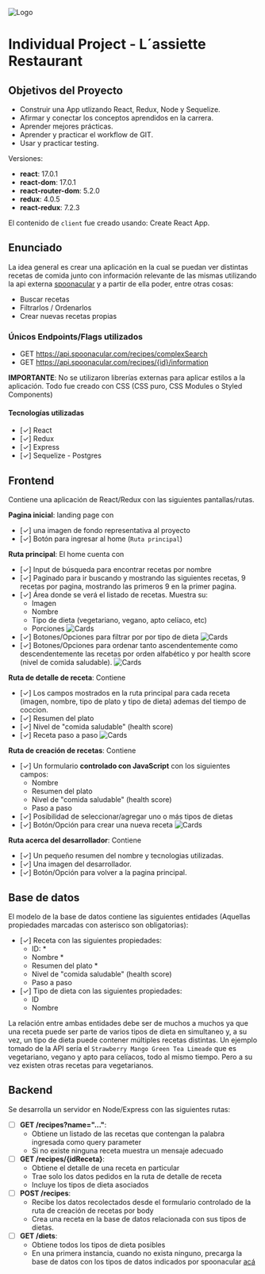 ![Logo](./client/src/image/logo.png)

# Individual Project - L´assiette Restaurant

## Objetivos del Proyecto

- Construir una App utlizando React, Redux, Node y Sequelize.
- Afirmar y conectar los conceptos aprendidos en la carrera.
- Aprender mejores prácticas.
- Aprender y practicar el workflow de GIT.
- Usar y practicar testing.

Versiones:

- __react__: 17.0.1
- __react-dom__: 17.0.1
- __react-router-dom__: 5.2.0
- __redux__: 4.0.5
- __react-redux__: 7.2.3

El contenido de `client` fue creado usando: Create React App.

## Enunciado

La idea general es crear una aplicación en la cual se puedan ver distintas recetas de comida junto con información relevante de las mismas utilizando la api externa [spoonacular](https://spoonacular.com/food-api) y a partir de ella poder, entre otras cosas:

- Buscar recetas
- Filtrarlos / Ordenarlos
- Crear nuevas recetas propias

### Únicos Endpoints/Flags utilizados

- GET <https://api.spoonacular.com/recipes/complexSearch>
- GET <https://api.spoonacular.com/recipes/{id}/information>

__IMPORTANTE__: No se utilizaron librerías externas para aplicar estilos a la aplicación. Todo fue creado con CSS (CSS puro, CSS Modules o Styled Components)

#### Tecnologías utilizadas

- [✓] React
- [✓] Redux
- [✓] Express
- [✓] Sequelize - Postgres

## Frontend

Contiene una aplicación de React/Redux con las siguientes pantallas/rutas.

__Pagina inicial__: landing page con

- [✓] una imagen de fondo representativa al proyecto
- [✓] Botón para ingresar al home (`Ruta principal`)

__Ruta principal__: El home cuenta con

- [✓] Input de búsqueda para encontrar recetas por nombre
- [✓] Paginado para ir buscando y mostrando las siguientes recetas, 9 recetas por pagina, mostrando las primeros 9 en la primer pagina.
- [✓] Área donde se verá el listado de recetas. Muestra su:
  - Imagen
  - Nombre
  - Tipo de dieta (vegetariano, vegano, apto celíaco, etc)
  - Porciones
  ![Cards](./client/src/image/Gifs/GIF_search.gif)
- [✓] Botones/Opciones para filtrar por por tipo de dieta
![Cards](./client/src/image/Gifs/GIF_filter.gif)
- [✓] Botones/Opciones para ordenar tanto ascendentemente como descendentemente las recetas por orden alfabético y por health score (nivel de comida saludable).
![Cards](./client/src/image/Gifs/GIF_order.gif)


__Ruta de detalle de receta__: Contiene

- [✓] Los campos mostrados en la ruta principal para cada receta (imagen, nombre, tipo de plato y tipo de dieta) ademas del tiempo de coccion.
- [✓] Resumen del plato
- [✓] Nivel de "comida saludable" (health score)
- [✓] Receta paso a paso
![Cards](./client/src/image/Gifs/GIF_detail.gif)

__Ruta de creación de recetas__: Contiene

- [✓] Un formulario __controlado con JavaScript__ con los siguientes campos:
  - Nombre
  - Resumen del plato
  - Nivel de "comida saludable" (health score)
  - Paso a paso
- [✓] Posibilidad de seleccionar/agregar uno o más tipos de dietas
- [✓] Botón/Opción para crear una nueva receta
![Cards](./client/src/image/Gifs/GIF_create1.gif)

__Ruta acerca del desarrollador__: Contiene

- [✓] Un pequeño resumen del nombre y tecnologias utilizadas.
- [✓] Una imagen del desarrollador.
- [✓] Botón/Opción para volver a la pagina principal.

## Base de datos

El modelo de la base de datos contiene las siguientes entidades (Aquellas propiedades marcadas con asterisco son obligatorias):

- [✓] Receta con las siguientes propiedades:
  - ID: *
  - Nombre *
  - Resumen del plato *
  - Nivel de "comida saludable" (health score)
  - Paso a paso
- [✓] Tipo de dieta con las siguientes propiedades:
  - ID
  - Nombre

La relación entre ambas entidades debe ser de muchos a muchos ya que una receta puede ser parte de varios tipos de dieta en simultaneo y, a su vez, un tipo de dieta puede contener múltiples recetas distintas. Un ejemplo tomado de la API sería el `Strawberry Mango Green Tea Limeade` que es vegetariano, vegano y apto para celíacos, todo al mismo tiempo. Pero a su vez existen otras recetas para vegetarianos.

## Backend

Se desarrolla un servidor en Node/Express con las siguientes rutas:

- [ ] __GET /recipes?name="..."__:
  - Obtiene un listado de las recetas que contengan la palabra ingresada como query parameter
  - Si no existe ninguna receta muestra un mensaje adecuado
- [ ] __GET /recipes/{idReceta}__:
  - Obtiene el detalle de una receta en particular
  - Trae solo los datos pedidos en la ruta de detalle de receta
  - Incluye los tipos de dieta asociados
- [ ] __POST /recipes__:
  - Recibe los datos recolectados desde el formulario controlado de la ruta de creación de recetas por body
  - Crea una receta en la base de datos relacionada con sus tipos de dietas.
- [ ] __GET /diets__:
  - Obtiene todos los tipos de dieta posibles
  - En una primera instancia, cuando no exista ninguno, precarga la base de datos con los tipos de datos indicados por spoonacular [acá](https://spoonacular.com/food-api/docs#Diets)
